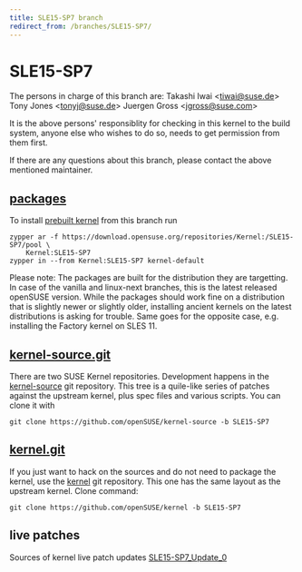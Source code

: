 ```yaml
---
title: SLE15-SP7 branch
redirect_from: /branches/SLE15-SP7/
---
```

# SLE15-SP7
The persons in charge of this branch are:
Takashi Iwai <[tiwai@suse.de](mailto:tiwai@suse.de?subject=SLE15-SP7%20branch)>
Tony Jones <[tonyj@suse.de](mailto:tonyj@suse.de?subject=SLE15-SP7%20branch)>
Juergen Gross <[jgross@suse.com](mailto:jgross@suse.com?subject=SLE15-SP7%20branch)>

It is the above persons' responsiblity for checking in this kernel to
the build system, anyone else who wishes to do so, needs to get
permission from them first.

If there are any questions about this branch, please contact the above
mentioned maintainer.


## [packages](https://download.opensuse.org/repositories/Kernel:/SLE15-SP7)
To install
[prebuilt kernel](https://download.opensuse.org/repositories/Kernel:/SLE15-SP7)
from this branch run

```
zypper ar -f https://download.opensuse.org/repositories/Kernel:/SLE15-SP7/pool \
    Kernel:SLE15-SP7
zypper in --from Kernel:SLE15-SP7 kernel-default
```

Please note: The packages are built for the distribution they are
targetting. In case of the vanilla and linux-next branches, this is the
latest released openSUSE version. While the packages should work
fine on a distribution that is slightly newer or slightly older,
installing ancient kernels on the latest distributions is asking for
trouble. Same goes for the opposite case, e.g. installing the Factory
kernel on SLES 11.

## [kernel-source.git](https://github.com/openSUSE/kernel-source/tree/SLE15-SP7)
There are two SUSE Kernel repositories. Development happens in the
[kernel-source](https://github.com/openSUSE/kernel-source/tree/SLE15-SP7)
git repository. This tree is a quile-like series of patches against the
upstream kernel, plus spec files and various scripts. You can clone it
with

```
git clone https://github.com/openSUSE/kernel-source -b SLE15-SP7
```

## [kernel.git](https://github.com/openSUSE/kernel/tree/SLE15-SP7)
If you just want to hack on the sources and do not need to package the
kernel, use the [kernel](https://github.com/openSUSE/kernel/tree/SLE15-SP7)
git repository. This one has the same layout as the upstream kernel. Clone
command:

```
git clone https://github.com/openSUSE/kernel -b SLE15-SP7
```

## live patches
Sources of kernel live patch updates [SLE15-SP7_Update_0](https://github.com/SUSE/kernel-livepatch/tree/SLE15-SP7_Update_0)
